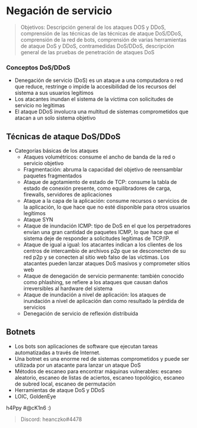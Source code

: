 # Negación de servicio

> Objetivos: Descripción general de los ataques DOS y DDoS, comprensión de las técnicas de las técnicas de ataque DoS/DDoS, comprensión de la red de bots, comprensión de varias herramientas de ataque DoS y DDoS, contramedidas DoS/DDoS, descripción general de las pruebas de penetración de ataques DoS

### Conceptos DoS/DDoS

* Denegación de servicio (DoS) es un ataque a una computadora o red que reduce, restringe o impide la accesibilidad de los recursos del sistema a sus usuarios legítimos
* Los atacantes inundan el sistema de la víctima con solicitudes de servicio no legítimas
* El ataque DDoS involucra una multitud de sistemas comprometidos que atacan a un solo sistema objetivo

## Técnicas de ataque DoS/DDoS

* Categorías básicas de los ataques
  * Ataques volumétricos: consume el ancho de banda de la red o servicio objetivo
  * Fragmentación: abruma la capacidad del objetivo de reensamblar paquetes fragmentados
  * Ataque de agotamiento de estado de TCP: consume la tabla de estado de conexión presente, como equilibradores de carga, firewalls, servidores de aplicaciones
  * Ataque a la capa de la aplicación: consume recursos o servicios de la aplicación, lo que hace que no esté disponible para otros usuarios legítimos
  * Ataque SYN
  * Ataque de inundación ICMP: tipo de DoS en el que los perpetradores envían una gran cantidad de paquetes ICMP, lo que hace que el sistema deje de responder a solicitudes legítimas de TCP/IP.
  * Ataque de igual a igual: los atacantes indican a los clientes de los centros de intercambio de archivos p2p que se desconecten de su red p2p y se conecten al sitio web falso de las víctimas. Los atacantes pueden lanzar ataques DoS masivos y comprometer sitios web
  * Ataque de denegación de servicio permanente: también conocido como phlashing, se refiere a los ataques que causan daños irreversibles al hardware del sistema
  * Ataque de inundación a nivel de aplicación: los ataques de inundación a nivel de aplicación dan como resultado la pérdida de servicios
  * Denegación de servicio de reflexión distribuida

## Botnets

- Los bots son aplicaciones de software que ejecutan tareas automatizadas a través de Internet.
- Una botnet es una enorme red de sistemas comprometidos y puede ser utilizada por un atacante para lanzar un ataque DoS
- Métodos de escaneo para encontrar máquinas vulnerables: escaneo aleatorio, escaneo de listas de aciertos, escaneo topológico, escaneo de subred local, escaneo de permutación
- Herramientas de ataque DoS y DDoS
- LOIC, GoldenEye

h4Ppy #@cK1n6 :)
> Discord: heanczko#4478

